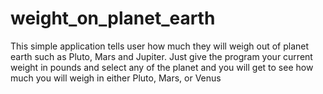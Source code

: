 # weight_on_planet_earth
This simple application tells user how much they will weigh out of planet earth such as Pluto, Mars and Jupiter. Just give the program your current weight in pounds and select any of the planet and you will get to see how much you will weigh in either Pluto, Mars, or Venus

